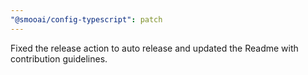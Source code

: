 ```yaml
---
"@smooai/config-typescript": patch
---
```


Fixed the release action to auto release and updated the Readme with contribution guidelines.

